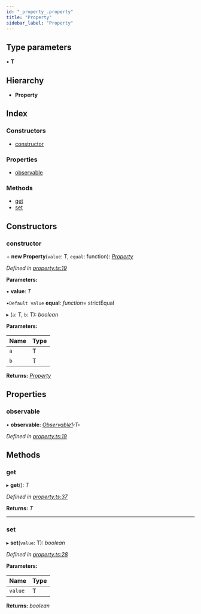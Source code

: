 ```yaml
---
id: "_property_.property"
title: "Property"
sidebar_label: "Property"
---
```


## Type parameters

▪ **T**

## Hierarchy

* **Property**

## Index

### Constructors

* [constructor](_property_.property.md#constructor)

### Properties

* [observable](_property_.property.md#observable)

### Methods

* [get](_property_.property.md#get)
* [set](_property_.property.md#set)

## Constructors

###  constructor

\+ **new Property**(`value`: T, `equal`: function): *[Property](_property_.property.md)*

*Defined in [property.ts:19](https://github.com/fponticelli/tempo/blob/master/store/src/property.ts#L19)*

**Parameters:**

▪ **value**: *T*

▪`Default value`  **equal**: *function*= strictEqual

▸ (`a`: T, `b`: T): *boolean*

**Parameters:**

Name | Type |
------ | ------ |
`a` | T |
`b` | T |

**Returns:** *[Property](_property_.property.md)*

## Properties

###  observable

• **observable**: *[Observable1](../modules/_observable_.md#observable1)‹T›*

*Defined in [property.ts:19](https://github.com/fponticelli/tempo/blob/master/store/src/property.ts#L19)*

## Methods

###  get

▸ **get**(): *T*

*Defined in [property.ts:37](https://github.com/fponticelli/tempo/blob/master/store/src/property.ts#L37)*

**Returns:** *T*

___

###  set

▸ **set**(`value`: T): *boolean*

*Defined in [property.ts:28](https://github.com/fponticelli/tempo/blob/master/store/src/property.ts#L28)*

**Parameters:**

Name | Type |
------ | ------ |
`value` | T |

**Returns:** *boolean*
